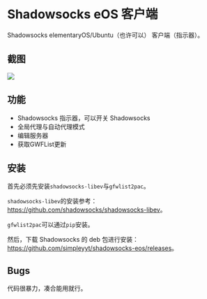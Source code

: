 # Shadowsocks eOS 客户端

Shadowsocks elementaryOS/Ubuntu（也许可以） 客户端（指示器）。

## 截图

![](https://raw.githubusercontent.com/Simpleyyt/shadowsocks-eos/master/screenshot/screenshot.png)

## 功能

 * Shadowsocks 指示器，可以开关 Shadowsocks
 * 全局代理与自动代理模式
 * 编辑服务器
 * 获取GWFList更新

## 安装

首先必须先安装`shadowsocks-libev`与`gfwlist2pac`。

`shadowsocks-libev`的安装参考：<https://github.com/shadowsocks/shadowsocks-libev>。

`gfwlist2pac`可以通过`pip`安装。

然后，下载 Shadowsocks 的 deb 包进行安装：<https://github.com/simpleyyt/shadowsocks-eos/releases>。

## Bugs

代码很暴力，凑合能用就行。
